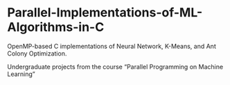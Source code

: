 # Parallel-Implementations-of-ML-Algorithms-in-C

OpenMP-based C implementations of Neural Network, K-Means, and Ant Colony Optimization.

Undergraduate projects from the course “Parallel Programming on Machine Learning”
